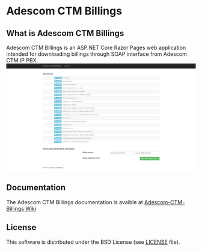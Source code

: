 # Adescom CTM Billings
## What is Adescom CTM Billings
Adescom CTM Billings is an ASP.NET Core Razor Pages web application intended for downloading billings through SOAP interface from Adescom CTM IP PBX.
![Adescom CTM Billings home page](https://raw.githubusercontent.com/bartekkois/Adescom-CTM-Billings/master/screenshot.jpg)

## Documentation
The Adescom CTM Billings documentation is avaible at [Adescom-CTM-Billings Wiki](https://github.com/bartekkois/Adescom-CTM-Billings/wiki/Home)

## License
This software is distributed under the BSD License (see [LICENSE](https://github.com/bartekkois/Adescom-CTM-Billings/blob/master/LICENSE.txt) file).
